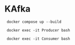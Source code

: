 # KAfka

```
 docker compose up --build
```


```
 docker exec -it Producer bash
```

```
 docker exec -it Consumer bash
```
